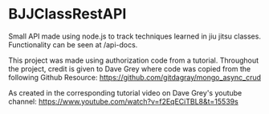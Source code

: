 # BJJClassRestAPI
Small API made using node.js to track techniques learned in jiu jitsu classes.  Functionality can be seen at /api-docs.

This project was made using authorization code from a tutorial.  Throughout the project,
credit is given to Dave Grey where code was copied from the following Github Resource:
https://github.com/gitdagray/mongo_async_crud

As created in the corresponding tutorial video on Dave Grey's youtube channel:
https://www.youtube.com/watch?v=f2EqECiTBL8&t=15539s